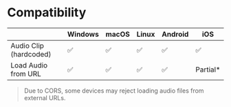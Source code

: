 
# Compatibility
|  | Windows | macOS | Linux | Android | iOS |
| --- | --- | --- | --- | --- | --- |
| Audio Clip (hardcoded) | ✅ | ✅ | ✅ | ✅ | ✅ |
| Load Audio from URL | ✅ | ✅ | ✅ | ✅ | Partial* |

> Due to CORS, some devices may reject loading audio files from external URLs.
